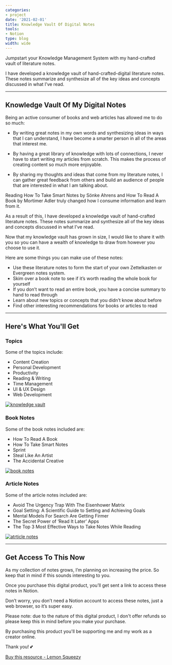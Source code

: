 ```yaml
---
categories:
- project
date: '2021-02-01'
title: Knowledge Vault Of Digital Notes
tools:
- Notion
type: blog
width: wide
---
```


Jumpstart your Knowledge Management System with my hand-crafted vault of literature notes.

I have developed a knowledge vault of hand-crafted-digital literature notes. These notes summarize and synthesize all of the key ideas and concepts discussed in what I’ve read.

---

## Knowledge Vault Of My Digital Notes

Being an active consumer of books and web articles has allowed me to do so much:

- By writing great notes in my own words and synthesizing ideas in ways that I can understand, I have become a smarter person in all of the areas that interest me.

- By having a great library of knowledge with lots of connections, I never have to start writing my articles from scratch. This makes the process of creating content so much more enjoyable.

- By sharing my thoughts and ideas that come from my literature notes, I can gather great feedback from others and build an audience of people that are interested in what I am talking about.

Reading How To Take Smart Notes by Sönke Ahrens and How To Read A Book by Mortimer Adler truly changed how I consume information and learn from it.

As a result of this, I have developed a knowledge vault of hand-crafted literature notes. These notes summarize and synthesize all of the key ideas and concepts discussed in what I’ve read.

Now that my knowledge vault has grown in size, I would like to share it with you so you can have a wealth of knowledge to draw from however you choose to use it.

Here are some things you can make use of these notes:

- Use these literature notes to form the start of your own Zettelkasten or Evergreen notes system.
- Skim over a book note to see if it’s worth reading the whole book for yourself
- If you don’t want to read an entire book, you have a concise summary to hand to read through
- Learn about new topics or concepts that you didn’t know about before
- Find other interesting recommendations for books or articles to read

---

## Here's What You'll Get

### Topics
Some of the topics include: 
- Content Creation 
- Personal Development 
- Productivity 
- Reading & Writing 
- Time Management 
- UI & UX Design 
- Web Development

<a href="/assets/images/2021/knowledge-vault.png"><img class="image-article" src="/assets/images/2021/knowledge-vault.png" alt="knowledge vault"></a>


### Book Notes
Some of the book notes included are: 
- How To Read A Book
- How To Take Smart Notes 
- Sprint 
- Steal Like An Artist 
- The Accidental Creative

<a href="/assets/images/2021/book-note.png"><img class="image-article" src="/assets/images/2021/book-note.png" alt="book notes"></a>


### Article Notes
Some of the article notes included are: 
- Avoid The Urgency Trap With The Eisenhower Matrix 
- Goal Setting: A Scientific Guide to Setting and Achieving Goals 
- Mental Models For Search Are Getting Firmer 
- The Secret Power of ‘Read It Later’ Apps 
- The Top 3 Most Effective Ways to Take Notes While Reading


<a href="/assets/images/2021/article-note.png"><img class="image-article" src="/assets/images/2021/article-note.png" alt="atrticle notes"></a>


---

## Get Access To This Now

As my collection of notes grows, I’m planning on increasing the price. So keep that in mind if this sounds interesting to you.

Once you purchase this digital product, you’ll get sent a link to access these notes in Notion.

Don’t worry, you don’t need a Notion account to access these notes, just a web browser, so it’s super easy.

Please note: due to the nature of this digital product, I don't offer refunds so please keep this in mind before you make your purchase.

By purchasing this product you'll be supporting me and my work as a creator online. 

Thank you! 💕

[Buy this resource - Lemon Squeezy](https://store.heymichellemac.com/buy/c595023a-f2c5-4151-9fcb-94727e01e8f7)